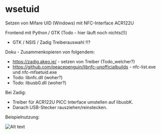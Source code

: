 # wsetuid
Setzen von Mifare UID (Windows) mit NFC-Interface ACR122U

Frontend mit Python / GTK (Todo - hier läuft noch nichts(!))
* GTK / NSIS / Zadig Treiberauswahl !!?

Doku - Zusammenkopieren von folgendem:
* https://zadig.akeo.ie/ - setzen von Treiber (Todo_welcher?)
* https://github.com/peacepenguin/libnfc-unofficialbuilds - nfc-list.exe und nfc-mfsetuid.exe
* Todo: libnfc.dll (woher?)
* Todo: libusb0.dll (woher?)

Bei Zadig:
* Treiber für ACR122U PICC Interface umstellen auf libusbK. 
* Danach USB-Stecker rausziehen/reinstecken.

Beispielnutzung:

![Alt text](https://github.com/mongoq/wsetuid/blob/master/temp/example_use.png?raw=true "Usage")
